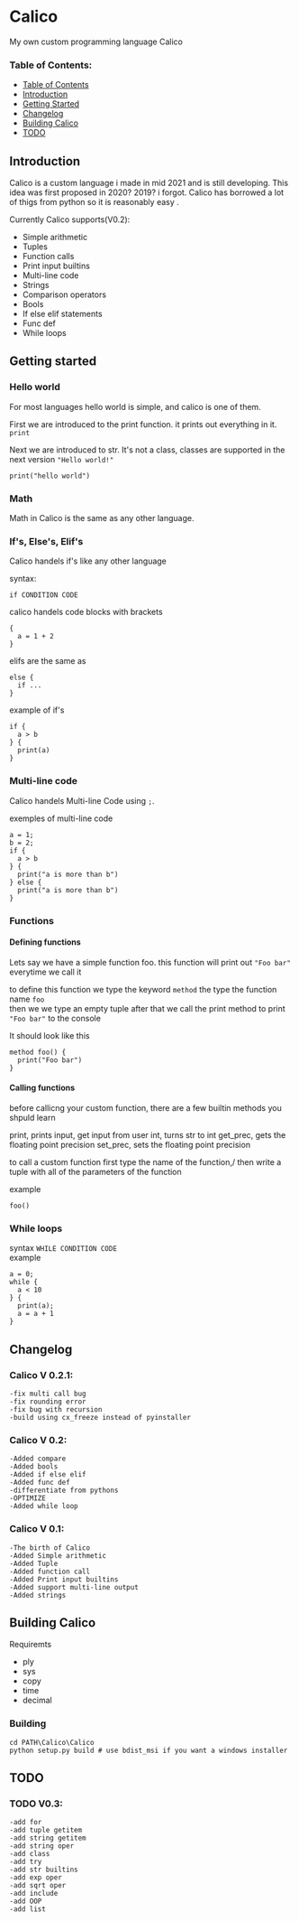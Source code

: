 # Calico
My own custom programming language Calico
### Table of Contents:
* [Table of Contents](#table-of-contents)
* [Introduction](#introduction)
* [Getting Started](#getting-started)
* [Changelog](#changelog)
* [Building Calico](#building-calico)
* [TODO](#todo)
## Introduction
Calico is a custom language i made in mid 2021 and is still developing. This idea was first proposed in 2020? 2019? i forgot. Calico has borrowed a lot of thigs from python so it is reasonably easy .

Currently Calico supports(V0.2):
- Simple arithmetic
- Tuples
- Function calls
- Print input builtins
- Multi-line code
- Strings
- Comparison operators
- Bools
- If else elif statements
- Func def
- While loops
## Getting started
### Hello world
For most languages hello world is simple, and calico is one of them. 

First we are introduced to the print function. it prints out everything in it. `print`

Next we are introduced to str. It's not a class, classes are supported in the next version `"Hello world!"`

```
print("hello world")
```
### Math
Math in Calico is the same as any other language.
### If's, Else's, Elif's
Calico handels if's like any other language

syntax: 
```
if CONDITION CODE
```

calico handels code blocks with brackets 
```
{
  a = 1 + 2
}
```

elifs are the same as 
```
else {
  if ...
}
```
example of if's 
```
if {
  a > b
} {
  print(a)
}
```
### Multi-line code
Calico handels Multi-line Code using `;`. 

exemples of multi-line code
```
a = 1;
b = 2;
if {
  a > b
} {
  print("a is more than b")
} else {
  print("a is more than b")
}
```
### Functions
#### Defining functions
Lets say we have a simple function foo. this function will print out `"Foo bar"` everytime we call it

to define this function we type the keyword `method` the type the function name `foo`\
then we we type an empty tuple
after that we call the print method to print `"Foo bar"` to the console

It should look like this
```
method foo() {
  print("Foo bar")
}
```
#### Calling functions
before callicng your custom function, there are a few builtin methods you shpuld learn

print, prints
input, get input from user
int, turns str to int
get_prec, gets the floating point precision
set_prec, sets the floating point precision

to call a custom function first type the name of the function,/
then write a tuple with all of the parameters of the function

example
```
foo()
```
### While loops
syntax `WHILE CONDITION CODE`\
example
```
a = 0;
while {
  a < 10
} {
  print(a);
  a = a + 1
}
```
## Changelog
### Calico V 0.2.1:
    -fix multi call bug
    -fix rounding error
    -fix bug with recursion
    -build using cx_freeze instead of pyinstaller
### Calico V 0.2:
    -Added compare
    -Added bools
    -Added if else elif
    -Added func def
    -differentiate from pythons
    -OPTIMIZE
    -Added while loop
### Calico V 0.1:
    -The birth of Calico
    -Added Simple arithmetic
    -Added Tuple
    -Added function call
    -Added Print input builtins
    -Added support multi-line output
    -Added strings
## Building Calico
Requiremts
- ply
- sys
- copy
- time
- decimal

### Building
```
cd PATH\Calico\Calico
python setup.py build # use bdist_msi if you want a windows installer
```
## TODO
### TODO V0.3:
    -add for
    -add tuple getitem
    -add string getitem
    -add string oper
    -add class
    -add try
    -add str builtins
    -add exp oper
    -add sqrt oper
    -add include
    -add OOP
    -add list
